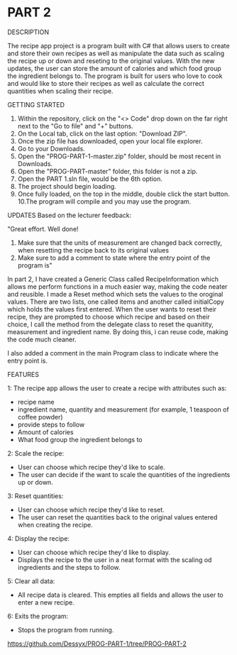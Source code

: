 # PART 2

DESCRIPTION

The recipe app project is a program built with C# that allows users to create and store their own recipes
as well as manipulate the data such as scaling the recipe up or down and reseting to the original values. 
With the new updates, the user can store the amount of calories and which food group the ingredient belongs to.
The program is built for users who love to cook and would like to store their recipes as well as calculate 
the correct quantities when scaling their recipe. 

GETTING STARTED

1. Within the repository, click on the "<> Code" drop down on the far right 
   next to the "Go to file" and "+" buttons.
2. On the Local tab, click on the last option: "Download ZIP".
3. Once the zip file has downloaded, open your local file explorer.
4. Go to your Downloads.
5. Open the "PROG-PART-1-master.zip" folder, should be most recent in Downloads.
6. Open the "PROG-PART-master" folder, this folder is not a zip.
7. Open the PART 1.sln file, would be the 6th option.
8. The project should begin loading.
9. Once fully loaded, on the top in the middle, double click the start button.
10.The program will compile and you may use the program. 


UPDATES
Based on the lecturer feedback:

"Great effort. Well done! 
1. Make sure that the units of measurement are changed back correctly, when resetting the recipe back to its original values
2. Make sure to add a comment to state where the entry point of the program is"

In part 2, I have created a Generic Class called RecipeInformation which allows me perform functions in a much easier way, 
making the code neater and reusible. I made a Reset method which sets the values to the oroginal values. 
There are two lists, one called items and another called initialCopy which holds the values first entered.
When the user wants to reset their recipe, they are prompted to choose which recipe and based on their choice,
I call the method from the delegate class to reset the quanitity, measurement and ingredient name. 
By doing this, i can reuse code, making the code much cleaner. 

I also added a comment in the main Program class to indicate where the entry point is.


FEATURES

1: The recipe app allows the user to create a recipe with attributes such as:
- recipe name
- ingredient name, quantity and measurement (for example, 1 teaspoon of coffee powder)
- provide steps to follow
- Amount of calories
- What food group the ingredient belongs to

2: Scale the recipe:
- User can choose which recipe they'd like to scale.
- The user can decide if the want to scale the quantities of the ingredients up or down.

3: Reset quantities:
- User can choose which recipe they'd like to reset.
- The user can reset the quantities back to the original values entered when creating 
  the recipe.

4: Display the recipe:
- User can choose which recipe they'd like to display.
- Displays the recipe to the user in a neat format with the scaling od ingredients and 
  the steps to follow.

5: Clear all data:
- All recipe data is cleared. This empties all fields and allows the user to enter a new
  recipe.

6: Exits the program:
- Stops the program from running.

https://github.com/Dessyx/PROG-PART-1/tree/PROG-PART-2
